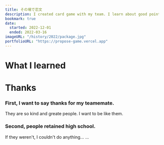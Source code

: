 ```yaml
---
title: その場で恋文
description: I created card game with my team. I learn about good points of teammate and how can I communicate well from them.
bookmark: true
date:
  started: 2022-12-01
  ended: 2022-03-16
imageURL: "/history/2022/package.jpg"
portfolioURL: "https://propose-game.vercel.app"
---
```


# What I learned

# Thanks

### First, I want to say thanks for my teamemate.

They are so kind and greate people. I want to be like them.

### Second, people retained high school.

If they weren't, I couldn't do anything... ...
